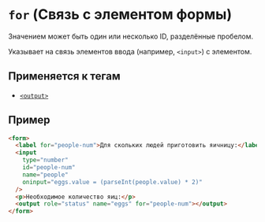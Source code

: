 # `for` (Связь с элементом формы)

Значением может быть один или несколько ID, разделённые пробелом.

Указывает на связь элементов ввода (например, `<input>`) с элементом.

## Применяется к тегам

- [`<output>`](<../TAGS UI/output (РЕЗУЛЬТАТ ВЫЧИСЛЕНИЙ, ДЕЙСТВИЙ).md>)

## Пример

```html
<form>
  <label for="people-num">Для скольких людей приготовить яичницу:</label>
  <input
    type="number"
    id="people-num"
    name="people"
    oninput="eggs.value = (parseInt(people.value) * 2)"
  />
  <p>Необходимое количество яиц:</p>
  <output role="status" name="eggs" for="people-num"></output>
</form>
```
